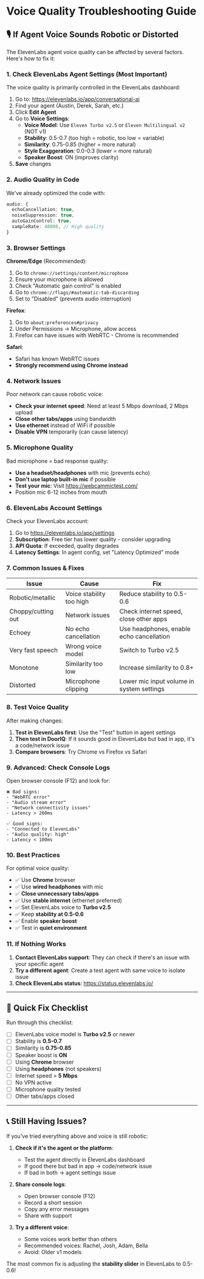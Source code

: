 # Voice Quality Troubleshooting Guide

## 🎙️ If Agent Voice Sounds Robotic or Distorted

The ElevenLabs agent voice quality can be affected by several factors. Here's how to fix it:

### 1. **Check ElevenLabs Agent Settings** (Most Important)

The voice quality is primarily controlled in the ElevenLabs dashboard:

1. Go to: https://elevenlabs.io/app/conversational-ai
2. Find your agent (Austin, Derek, Sarah, etc.)
3. Click **Edit Agent**
4. Go to **Voice Settings**:
   - **Voice Model**: Use `Eleven Turbo v2.5` or `Eleven Multilingual v2` (NOT v1)
   - **Stability**: 0.5-0.7 (too high = robotic, too low = variable)
   - **Similarity**: 0.75-0.85 (higher = more natural)
   - **Style Exaggeration**: 0.0-0.3 (lower = more natural)
   - **Speaker Boost**: ON (improves clarity)
5. **Save** changes

### 2. **Audio Quality in Code**

We've already optimized the code with:
```typescript
audio: {
  echoCancellation: true,
  noiseSuppression: true,
  autoGainControl: true,
  sampleRate: 48000, // High quality
}
```

### 3. **Browser Settings**

**Chrome/Edge** (Recommended):
1. Go to `chrome://settings/content/microphone`
2. Ensure your microphone is allowed
3. Check "Automatic gain control" is enabled
4. Go to `chrome://flags/#automatic-tab-discarding`
5. Set to "Disabled" (prevents audio interruption)

**Firefox**:
1. Go to `about:preferences#privacy`
2. Under Permissions → Microphone, allow access
3. Firefox can have issues with WebRTC - Chrome is recommended

**Safari**:
- Safari has known WebRTC issues
- **Strongly recommend using Chrome instead**

### 4. **Network Issues**

Poor network can cause robotic voice:
- **Check your internet speed**: Need at least 5 Mbps download, 2 Mbps upload
- **Close other tabs/apps** using bandwidth
- **Use ethernet** instead of WiFi if possible
- **Disable VPN** temporarily (can cause latency)

### 5. **Microphone Quality**

Bad microphone = bad response quality:
- **Use a headset/headphones** with mic (prevents echo)
- **Don't use laptop built-in mic** if possible
- **Test your mic**: Visit https://webcammictest.com/
- Position mic 6-12 inches from mouth

### 6. **ElevenLabs Account Settings**

Check your ElevenLabs account:
1. Go to https://elevenlabs.io/app/settings
2. **Subscription**: Free tier has lower quality - consider upgrading
3. **API Quota**: If exceeded, quality degrades
4. **Latency Settings**: In agent config, set "Latency Optimized" mode

### 7. **Common Issues & Fixes**

| Issue | Cause | Fix |
|-------|-------|-----|
| Robotic/metallic | Voice stability too high | Reduce stability to 0.5-0.6 |
| Choppy/cutting out | Network issues | Check internet speed, close other apps |
| Echoey | No echo cancellation | Use headphones, enable echo cancellation |
| Very fast speech | Wrong voice model | Switch to Turbo v2.5 |
| Monotone | Similarity too low | Increase similarity to 0.8+ |
| Distorted | Microphone clipping | Lower mic input volume in system settings |

### 8. **Test Voice Quality**

After making changes:
1. **Test in ElevenLabs first**: Use the "Test" button in agent settings
2. **Then test in DoorIQ**: If it sounds good in ElevenLabs but bad in app, it's a code/network issue
3. **Compare browsers**: Try Chrome vs Firefox vs Safari

### 9. **Advanced: Check Console Logs**

Open browser console (F12) and look for:
```
❌ Bad signs:
- "WebRTC error"
- "Audio stream error"
- "Network connectivity issues"
- Latency > 200ms

✅ Good signs:
- "Connected to ElevenLabs"
- "Audio quality: high"
- Latency < 100ms
```

### 10. **Best Practices**

For optimal voice quality:
- ✅ Use **Chrome** browser
- ✅ Use **wired headphones** with mic
- ✅ **Close unnecessary tabs/apps**
- ✅ Use **stable internet** (ethernet preferred)
- ✅ Set ElevenLabs voice to **Turbo v2.5**
- ✅ Keep **stability at 0.5-0.6**
- ✅ Enable **speaker boost**
- ✅ Test in **quiet environment**

### 11. **If Nothing Works**

1. **Contact ElevenLabs support**: They can check if there's an issue with your specific agent
2. **Try a different agent**: Create a test agent with same voice to isolate issue
3. **Check ElevenLabs status**: https://status.elevenlabs.io/

---

## 🔧 Quick Fix Checklist

Run through this checklist:
- [ ] ElevenLabs voice model is **Turbo v2.5** or newer
- [ ] Stability is **0.5-0.7**
- [ ] Similarity is **0.75-0.85**
- [ ] Speaker boost is **ON**
- [ ] Using **Chrome** browser
- [ ] Using **headphones** (not speakers)
- [ ] Internet speed > **5 Mbps**
- [ ] No VPN active
- [ ] Microphone quality tested
- [ ] Other tabs/apps closed

---

## 📞 Still Having Issues?

If you've tried everything above and voice is still robotic:

1. **Check if it's the agent or the platform**:
   - Test the agent directly in ElevenLabs dashboard
   - If good there but bad in app → code/network issue
   - If bad in both → agent settings issue

2. **Share console logs**:
   - Open browser console (F12)
   - Record a short session
   - Copy any error messages
   - Share with support

3. **Try a different voice**:
   - Some voices work better than others
   - Recommended voices: Rachel, Josh, Adam, Bella
   - Avoid: Older v1 models

The most common fix is adjusting the **stability slider** in ElevenLabs to 0.5-0.6!
